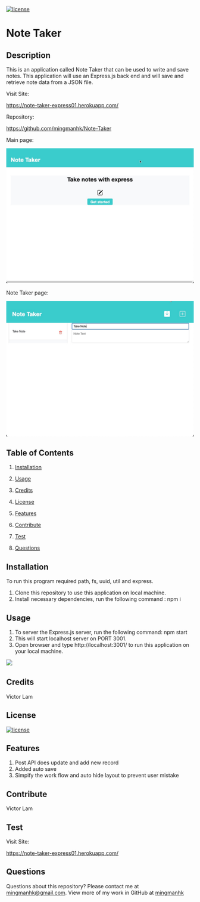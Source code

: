 [![license](https://img.shields.io/badge/license-MIT-blue)](https://shields.io)
# Note Taker
## Description
This is an application called Note Taker that can be used to write and save notes. This application will use an Express.js back end and will save and retrieve note data from a JSON file.

Visit Site: 

https://note-taker-express01.herokuapp.com/

Repository: 

https://github.com/mingmanhk/Note-Taker

Main page:

<img src="assets/home.jpg"/>

Note Taker page:

<img src="assets/note.jpg"/>

## Table of Contents
1. [Installation](#installation)

2. [Usage](#usage)

3. [Credits](#credits)

4. [License](#license)

5. [Features](#features)

6. [Contribute](#contribute)

7. [Test](#test)

8. [Questions](#questions)

## Installation
To run this program required path, fs, uuid, util and express.
1. Clone this repository to use this application on local machine.
2. Install necessary dependencies, run the following command : npm i
## Usage
1. To server the Express.js server, run the following command: npm start
2. This will start localhost server on PORT 3001. 
3. Open browser and type http://localhost:3001/ to run this application on your local machine.
<img src="assets/demo.jpg"/>

## Credits
Victor Lam
## License
[![license](https://img.shields.io/badge/license-MIT-blue)](https://shields.io)
## Features
1. Post API does update and add new record 
2. Added auto save
3. Simpify the work flow and auto hide layout to prevent user mistake
## Contribute
Victor Lam
## Test
Visit Site: 

https://note-taker-express01.herokuapp.com/
## Questions
Questions about this repository? Please contact me at [mingmanhk@gmail.com](mailto:mingmanhk@gmail.com).
View more of my work in GitHub at [mingmanhk](https://github.com/mingmanhk)